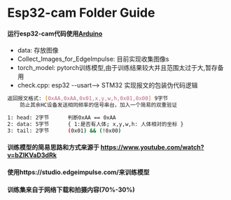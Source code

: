 # Esp32-cam Folder Guide

#### 运行esp32-cam代码使用[Arduino](./Ardrino.md)

- data: 存放图像
- Collect_Images_for_EdgeImpulse: 目前实现收集图像s
- torch_model: pytorch训练模型,由于训练结果较大并且范围太过于大,暂存备用
- check.cpp: esp32 --usart--> STM32  实现报文的包装伪代码逻辑


``` bash
返回报文格式: [0xAA,0xAA,0x01,x,y,w,h,0x01,0x00] 9字节
    防止其余HC设备发送相同频率的信号串台，加入一个简易的双重验证

1: head: 2字节      判断0xAA == 0xAA
2: data: 5字节      { 1:是否有人体; x,y,w,h: 人体相对的坐标 }
3: tail: 2字节      (0x01) && (!0x00)

```

#### 训练模型的简易思路和方式来源于 https://www.youtube.com/watch?v=bZIKVaD3dRk
#### 使用https://studio.edgeimpulse.com/来训练模型
#### 训练集来自于网络下载和拍摄内容(70%-30%)